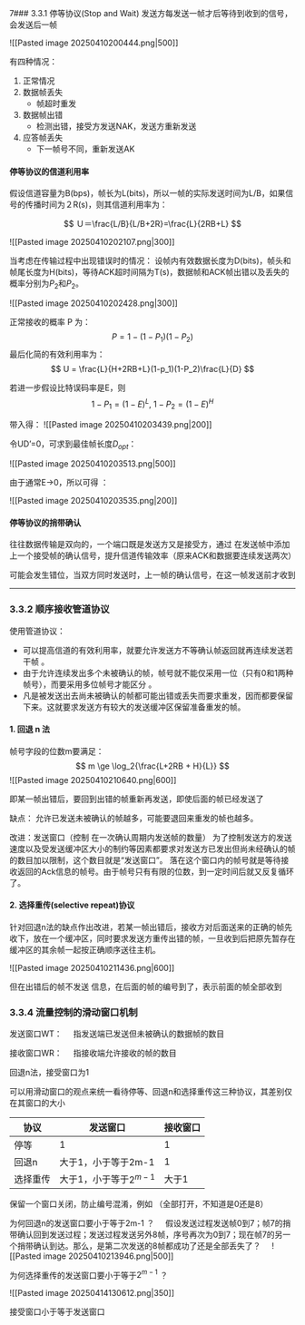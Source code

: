 7### 3.3.1 停等协议(Stop and Wait)
发送方每发送一帧才后等待到收到的信号，会发送后一帧

![[Pasted image 20250410200444.png|500]]

有四种情况：
1.  正常情况
2. 数据帧丢失
	- 帧超时重发
3. 数据帧出错
	- 检测出错，接受方发送NAK，发送方重新发送
4. 应答帧丢失
	- 下一帧号不同，重新发送AK


#### 停等协议的信道利用率

假设信道容量为B(bps)，帧长为L(bits)，所以一帧的实际发送时间为L/B，如果信号的传播时间为２R(s)，则其信道利用率为：

$$
Ｕ＝\frac{L/B}{L/B+2R}=\frac{L}{2RB+L}
$$

![[Pasted image 20250410202107.png|300]]

当考虑在传输过程中出现错误时的情况：
设帧内有效数据长度为D(bits)，帧头和帧尾长度为H(bits)，等待ACK超时间隔为T(s)，数据帧和ACK帧出错以及丢失的概率分别为$P_2$和$P_2$。

![[Pasted image 20250410202428.png|300]]

正常接收的概率 P 为：
$$
P=1-(1-P_1)(1-P_2)
$$
最后化简的有效利用率为：
$$
U = \frac{L}{H+2RB+L}(1-p_1)(1-P_2)\frac{L}{D}
$$


若进一步假设比特误码率是E，则
$$
1-P_1  = (1-E)^L, ~1-P_2 = (1-E)^H
$$

带入得：
![[Pasted image 20250410203439.png|200]]

令UD’=0，可求到最佳帧长度$D_{opt}$：

![[Pasted image 20250410203513.png|500]]

由于通常E->0，所以可得 ：

![[Pasted image 20250410203535.png|200]]

#### 停等协议的捎带确认
往往数据传输是双向的，一个端口既是发送方又是接受方，通过 在发送帧中添加上一个接受帧的确认信号，提升信道传输效率（原来ACK和数据要连续发送两次）

可能会发生错位，当双方同时发送时，上一帧的确认信号，在这一帧发送前才收到


---
### 3.3.2 顺序接收管道协议
使用管道协议：
- 可以提高信道的有效利用率，就要允许发送方不等确认帧返回就再连续发送若干帧 。
- 由于允许连续发出多个未被确认的帧，帧号就不能仅采用一位（只有0和1两种帧号），而要采用多位帧号才能区分 。
- 凡是被发送出去尚未被确认的帧都可能出错或丢失而要求重发，因而都要保留下来。这就要求发送方有较大的发送缓冲区保留准备重发的帧。

#### 1. 回退 n 法
帧号字段的位数m要满足：
$$
m \ge \log_2{\frac{L+2RB + H}{L}}
$$
![[Pasted image 20250410210640.png|600]]

即某一帧出错后，要回到出错的帧重新再发送，即使后面的帧已经发送了

缺点：
允许已发送未被确认的帧越多，可能要退回来重发的帧也越多。

改进：发送窗口（控制 在一次确认周期内发送帧的数量）
	为了控制发送方的发送速度以及受发送缓冲区大小的制约等因素都要求对发送方已发出但尚未经确认的帧的数目加以限制，这个数目就是“发送窗口”。
	落在这个窗口内的帧号就是等待接收返回的Ack信息的帧号。由于帧号只有有限的位数，到一定时间后就又反复循环了。

#### 2. 选择重传(selective repeat)协议
针对回退n法的缺点作出改进，若某一帧出错后，接收方对后面送来的正确的帧先收下，放在一个缓冲区，同时要求发送方重传出错的帧，一旦收到后把原先暂存在缓冲区的其余帧一起按正确顺序送往主机。

![[Pasted image 20250410211436.png|600]]

但在出错后的帧不发送 信息，在后面的帧的编号到了，表示前面的帧全部收到


### 3.3.4 流量控制的滑动窗口机制
发送窗口WT：
    指发送端已发送但未被确认的数据帧的数目

接收窗口WR：
    指接收端允许接收的帧的数目

回退n法，接受窗口为1

可以用滑动窗口的观点来统一看待停等、回退n和选择重传这三种协议，其差别仅在其窗口的大小

| 协议   | 发送窗口              | 接收窗口 |
| ---- | ----------------- | ---- |
| 停等   | 1                 | 1    |
| 回退n  | 大于1，小于等于2m-1      | 1    |
| 选择重传 | 大于1，小于等于$2^{m-1}$ | 大于1  |
保留一个窗口关闭，防止编号混淆，例如 （全部打开，不知道是0还是8）

为何回退n的发送窗口要小于等于2m-1 ？
    假设发送过程发送帧0到7；帧7的捎带确认回到发送过程；发送过程发送另外8帧，序号再次为0到7；现在帧7的另一个捎带确认到达。那么，是第二次发送的8帧都成功了还是全部丢失了？
    
![[Pasted image 20250410213946.png|500]]

为何选择重传的发送窗口要小于等于$2^{m-1}$ ？

![[Pasted image 20250414130612.png|350]]


接受窗口小于等于发送窗口